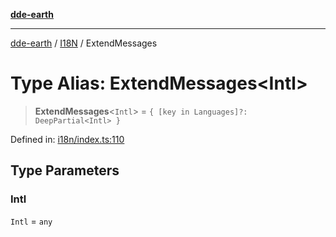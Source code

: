 [**dde-earth**](../../../../README.md)

***

[dde-earth](../../../../globals.md) / [I18N](../README.md) / ExtendMessages

# Type Alias: ExtendMessages\<Intl\>

> **ExtendMessages**\<`Intl`\> = `{ [key in Languages]?: DeepPartial<Intl> }`

Defined in: [i18n/index.ts:110](https://github.com/dde-platform/dde-earth/blob/71bf8cd183d78890e103803e0d8bb92050729fda/packages/dde-earth/src/i18n/index.ts#L110)

## Type Parameters

### Intl

`Intl` = `any`
